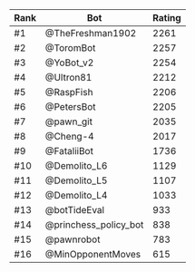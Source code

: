 Rank|Bot|Rating
---|---|---
#1|@TheFreshman1902|2261
#2|@ToromBot|2257
#3|@YoBot_v2|2254
#4|@Ultron81|2212
#5|@RaspFish|2206
#6|@PetersBot|2205
#7|@pawn_git|2035
#8|@Cheng-4|2017
#9|@FataliiBot|1736
#10|@Demolito_L6|1129
#11|@Demolito_L5|1107
#12|@Demolito_L4|1033
#13|@botTideEval|933
#14|@princhess_policy_bot|838
#15|@pawnrobot|783
#16|@MinOpponentMoves|615
